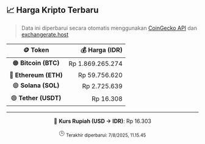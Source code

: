 

<!-- HARGA_KRIPTO -->
## 📈 Harga Kripto Terbaru

> Data ini diperbarui secara otomatis menggunakan [CoinGecko API](https://www.coingecko.com/) dan [exchangerate.host](https://exchangerate.host/)

<div align="center">

| 🪙 Token | 💰 Harga (IDR) |
|:------:|---------------:|
| 🟠 **Bitcoin (BTC)**   | Rp 1.869.265.274 |
| 🔵 **Ethereum (ETH)**  | Rp 59.756.620 |
| 🟣 **Solana (SOL)**    | Rp 2.725.639 |
| 🟢 **Tether (USDT)**   | Rp 16.308 |

---

💱 **Kurs Rupiah (USD → IDR)**: Rp 16.303

🕒 <sub>Terakhir diperbarui: 7/8/2025, 11.15.45</sub>

</div>
<!-- /HARGA_KRIPTO -->